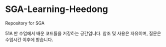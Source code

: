 SGA-Learning-Heedong
====================

Repository for SGA

51A 반 수업에서 배운 코드들을 저장하는 공간입니다.
참조 및 사용은 자유이며, 질문은 수업시간 이후에 받습니다.
